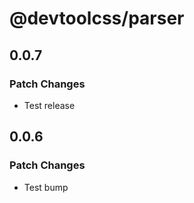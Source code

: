 # @devtoolcss/parser

## 0.0.7

### Patch Changes

- Test release

## 0.0.6

### Patch Changes

- Test bump
